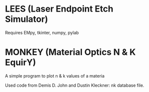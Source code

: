 # LEES (Laser Endpoint Etch Simulator)

Requires EMpy, tkinter, numpy, pylab


# MONKEY (Material Optics N & K EquirY)

A simple program to plot n & k values of a materia

Used code from Demis D. John and Dustin Kleckner: nk database file.